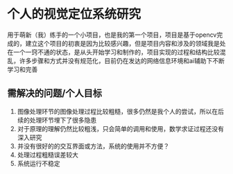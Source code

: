  # 个人的视觉定位系统研究 
 用于萌新（我）练手的一个小项目，也是我的第一个项目，项目是基于opencv完成的，建立这个项目的初衷是因为比较感兴趣，但是项目内容和涉及的领域我是处在一个一窍不通的状态，是从头开始学习和制作的，项目实现的过程和结构比较混乱，许多步骤和方式并没有规范化，目前仍在发达的网络信息环境和ai辅助下不断学习和完善
 ## 需解决的问题/个人目标
1. 图像处理环节的图像处理过程比较粗糙，很多仍然是我个人的尝试，所以在后续的处理环节埋下了很多隐患
2. 对于原理的理解仍然比较粗浅，只会简单的调用和使用，数学求证过程还没有深入研究
3. 并没有很好的的交互界面或方法，系统的使用并不方便？
4. 处理过程粗糙误差较大
5. 系统运行不稳定
